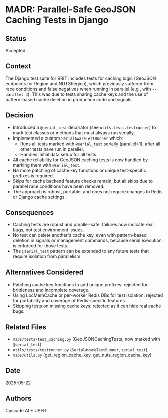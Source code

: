 # MADR: Parallel-Safe GeoJSON Caching Tests in Django

## Status
Accepted

## Context
The Django test suite for BRIT includes tests for caching logic (GeoJSON endpoints for Region and NUTSRegion), which previously suffered from race conditions and false negatives when running in parallel (e.g., with `--parallel 4`). This was due to tests sharing cache keys and the use of pattern-based cache deletion in production code and signals.

## Decision
- Introduced a `@serial_test` decorator (see `utils.tests.testrunner`) to mark test classes or methods that must always run serially.
- Implemented a custom `SerialAwareTestRunner` which:
    - Runs all tests marked with `@serial_test` serially (parallel=1), after all other tests have run in parallel.
    - Handles initial data setup for all tests.
- All cache reliability for GeoJSON caching tests is now handled by marking them with `@serial_test`.
- No more patching of cache key functions or unique test-specific prefixes is required.
- Skips for cache backend feature checks remain, but all skips due to parallel race conditions have been removed.
- The approach is robust, portable, and does not require changes to Redis or Django cache settings.

## Consequences
- Caching tests are robust and parallel-safe: failures now indicate real bugs, not test environment issues.
- No test can delete another's cache key, even with pattern-based deletion in signals or management commands, because serial execution is enforced for those tests.
- The `@serial_test` pattern can be extended to any future tests that require isolation from parallelism.

## Alternatives Considered
- Patching cache key functions to add unique prefixes: rejected for brittleness and incomplete coverage.
- Using LocMemCache or per-worker Redis DBs for test isolation: rejected for portability and coverage of Redis-specific features.
- Skipping tests on missing cache keys: rejected as it can hide real cache bugs.

## Related Files
- `maps/tests/test_caching.py` (GeoJSONCachingTests, now marked with `@serial_test`)
- `utils/tests/testrunner.py` (`SerialAwareTestRunner`, `serial_test`)
- `maps/utils.py` (get_region_cache_key, get_nuts_region_cache_key)

## Date
2025-05-22

## Authors
Cascade AI + USER
